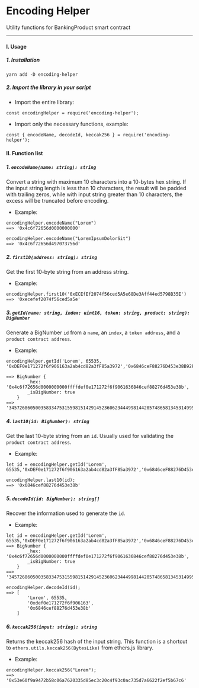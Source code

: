 # Encoding Helper
Utility functions for BankingProduct smart contract

---

#### I. Usage
##### 1. Installation
```
yarn add -D encoding-helper
```
##### 2. Import the library in your script
- Import the entire library:
```
const encodingHelper = require('encoding-helper');
```

- Import only the necessary functions, example:
```
const { encodeName, decodeId, keccak256 } = require('encoding-helper');
```

#### II. Function list
##### 1. `encodeName(name: string): string`
Convert a string with maximum 10 characters into a 10-bytes hex string. 
If the input string length is less than 10 characters, the result will be padded with trailing zeros, while with input string greater than 10 characters, the excess will be truncated before encoding.
- Example: 
```
encodingHelper.encodeName("Lorem")
==> '0x4c6f72656d0000000000'

encodingHelper.encodeName("LoremIpsumDolorSit")
==> '0x4c6f72656d497073756d'
```

##### 2. `first10(address: string): string`
Get the first 10-byte string from an address string.
- Example: 
```
encodingHelper.first10('0xECEfEf2074f56ced5A5e68De3Aff44ed5798B35E')
==> '0xecefef2074f56ced5a5e'
```

##### 3. `getId(name: string, index: uint16, token: string, product: string): BigNumber`
Generate a BigNumber `id` from a `name`, an `index`, a `token address`, and a `product contract address`.
- Example:
```
encodingHelper.getId('Lorem', 65535, '0xDEF0e171272f6f906163a2ab4cd82a3fF85a3972','0x6846ceF88276D453e38B92F4BFe70D29643571B8')

==> BigNumber {
        _hex: '0x4c6f72656d0000000000ffffdef0e171272f6f9061636846cef88276d453e38b',
        _isBigNumber: true
    }
==> '34572686050035833475315598151429145236062344499814420574865813453149958300555'
```

##### 4. `last10(id: BigNumber): string`
Get the last 10-byte string from an `id`. Usually used for validating the `product contract address`.
- Example: 
```
let id = encodingHelper.getId('Lorem', 65535,'0xDEF0e171272f6f906163a2ab4cd82a3fF85a3972','0x6846ceF88276D453e38B92F4BFe70D29643571B8');

encodingHelper.last10(id);
==> '0x6846cef88276d453e38b'
```

##### 5. `decodeId(id: BigNumber): string[]`
Recover the information used to generate the `id`.
- Example:
```
let id = encodingHelper.getId('Lorem', 65535,'0xDEF0e171272f6f906163a2ab4cd82a3fF85a3972','0x6846ceF88276D453e38B92F4BFe70D29643571B8');
==> BigNumber {
        _hex: '0x4c6f72656d0000000000ffffdef0e171272f6f9061636846cef88276d453e38b',
        _isBigNumber: true
    }
==> '34572686050035833475315598151429145236062344499814420574865813453149958300555'

encodingHelper.decodeId(id);
==> [
        'Lorem', 65535,
        '0xdef0e171272f6f906163',
        '0x6846cef88276d453e38b'
    ]
```

##### 6. `keccak256(input: string): string`
Returns the keccak256 hash of the input string. This function is a shortcut to `ethers.utils.keccak256(BytesLike)` from ethers.js library.

- Example:
```
encodingHelper.keccak256("Lorem");
==> '0x53e60f9a9472b58c06a7620335d85ec3c20c4f93c0ac735d7a6622f2ef5b67c6'
```